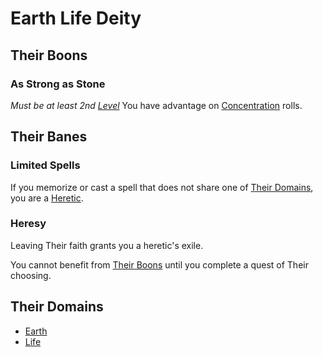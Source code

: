 # Earth Life Deity

## Their Boons

### As Strong as Stone

*Must be at least 2nd [Level](../../../Player%20Characters/Derived%20Statistics/Level.md)*
You have advantage on [Concentration](../../Spells/Concentration.md) rolls.

## Their Banes

### Limited Spells

If you memorize or cast a spell that does not share one of [Their Domains](Earth%20Life%20Deity.md#Their%20Domains), you are a [Heretic](#Heresy).

### Heresy

Leaving Their faith grants you a heretic's exile.

You cannot benefit from [Their Boons](Earth%20Life%20Deity.md#Their%20Boons) until you complete a quest of Their choosing.

## Their Domains

- [Earth](../../Spells/Spell%20Domains/Earth.md)
- [Life](../../Spells/Spell%20Domains/Life.md)
